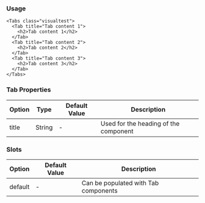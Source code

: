 ### Usage

```
<Tabs class="visualtest">
  <Tab title="Tab content 1">
    <h2>Tab content 1</h2>
  </Tab>
  <Tab title="Tab content 2">
    <h2>Tab content 2</h2>
  </Tab>
  <Tab title="Tab content 3">
    <h2>Tab content 3</h2>
  </Tab>
</Tabs>
```

### Tab Properties

| Option | Type | Default Value | Description |
| ------ | ---- | ------------- | ----------- |
| title  | String | - | Used for the heading of the component |

### Slots

| Option | Default Value | Description |
| ------ | ------------- | ----------- |
| default | - | Can be populated with Tab components |